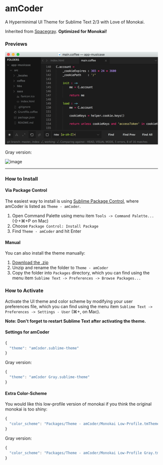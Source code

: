 # amCoder

A Hyperminimal UI Theme for Sublime Text 2/3 with Love of Monokai.

Inherited from [Spacegray](https://github.com/kkga/spacegray).
**Optimized for Monokai!**

### Previews

![image](screenshots/amCoder.png)

Gray version:

![image](screenshots/amCoder-Gray.png)

***

### How to Install

#### Via Package Control

The easiest way to install is using [Sublime Package Control](https://sublime.wbond.net), where amCoder is listed as `Theme - amCoder`.

1. Open Command Palette using menu item `Tools -> Command Palette...` (⇧+⌘+P on Mac)
2. Choose `Package Control: Install Package`
3. Find `Theme - amCoder` and hit Enter

#### Manual

You can also install the theme manually:

1. [Download the .zip](https://github.com/auiWorks/amCoder/archive/master.zip)
2. Unzip and rename the folder to `Theme - amCoder`
3. Copy the folder into `Packages` directory, which you can find using the menu item `Sublime Text -> Preferences -> Browse Packages...`

### How to Activate

Activate the UI theme and color scheme by modifying your user preferences file, which you can find using the menu item `Sublime Text -> Preferences -> Settings - User` (⌘+, on Mac).

**Note: Don't forget to restart Sublime Text after activating the theme.**

#### Settings for amCoder

```javascript
{
  "theme": "amCoder.sublime-theme"
}
```

Gray version:

```javascript
{
  "theme": "amCoder Gray.sublime-theme"
}
```

#### Extra Color-Scheme

You would like this low-profile version of monokai if you think the original monokai is too shiny:

```javascript
{
  "color_scheme": "Packages/Theme - amCoder/Monokai Low-Profile.tmTheme"
}
```

Gray version:

```javascript
{
  "color_scheme": "Packages/Theme - amCoder/Monokai Low-Profile Gray.tmTheme"
}
```
